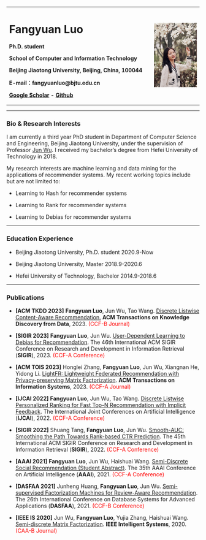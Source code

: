 <div>
<table border="0">
  <tr>
    <td width="75%">
      <h1>Fangyuan Luo</h1>
      <p><b>Ph.D. student</b></p>
      <p><b>School of Computer and Information Technology</b></p>
      <p><b>Beijing Jiaotong University, Beijing, China, 100044</b></p>
      <p><b>E-mail：fangyuanluo@bjtu.edu.cn</b></p>
      <p><b><a href="https://scholar.google.com/citations?user=lnZS6IEAAAAJ&hl=en">Google Scholar</a> - <a href="https://github.com/LFY123456">Github</a></b></p>
    </td>
    <td width="25%">
      <img src="/FangyuanLuo.jpg" width="100%">
    </td>
  </tr>
</table>
</div>

---

### Bio & Research Interests
I am currently a third year PhD student in Department of Computer Science and Engineering, Beijing Jiaotong University, under the supervision of Professor [Jun Wu](http://faculty.bjtu.edu.cn/8620/). I received my bachelor’s degree from Hefei University of Technology in 2018.

My research interests are machine learning and data mining for the applications of recommender systems. My recent working topics include but are not limited to:

- Learning to Hash for recommender systems

- Learning to Rank for recommender systems

- Learning to Debias for recommender systems

---

### Education Experience

- Beijing Jiaotong University, Ph.D. student	2020.9-Now

- Beijing Jiaotong University, Master	2018.9-2020.6
  
- Hefei University of Technology, Bachelor	2014.9-2018.6

---


### Publications

- **[ACM TKDD 2023]** **Fangyuan Luo**, Jun Wu, Tao Wang. <u>Discrete Listwise Content-Aware Recommendation.</u> **ACM Transactions on Knowledge Discovery from Data**, 2023. <font color=Red>(CCF-B Journal)</font>

- **[SIGIR 2023]** **Fangyuan Luo**, Jun Wu. <u>User-Dependent Learning to Debias for Recommendation</u>. The 46th International ACM SIGIR Conference on Research and Development in Information Retrieval (**SIGIR**), 2023. <font color=Red>(CCF-A Conference)</font>

- **[ACM TOIS 2023]** Honglei Zhang, **Fangyuan Luo**, Jun Wu, Xiangnan He, Yidong Li. <u>LightFR: Lightweight Federated Recommendation with Privacy-preserving Matrix Factorization</u>. **ACM Transactions on Information Systems**, 2023. <font color=Red>(CCF-A Journal)</font>

- **[IJCAI 2022]** **Fangyuan Luo**, Jun Wu, Tao Wang. <u>Discrete Listwise Personalized Ranking for Fast Top-N Recommendation with Implicit Feedback</u>. The International Joint Conferences on Artificial Intelligence (**IJCAI**), 2022. <font color=Red>(CCF-A Conference)</font>

- **[SIGIR 2022]** Shuang Tang, **Fangyuan Luo**, Jun Wu. <u>Smooth-AUC: Smoothing the Path Towards Rank-based CTR Prediction</u>. The 45th International ACM SIGIR Conference on Research and Development in Information Retrieval (**SIGIR**), 2022. <font color=Red>(CCF-A Conference)</font>

- **[AAAI 2021]** **Fangyuan Luo**, Jun Wu, Haishuai Wang. <u>Semi-Discrete Social Recommendation (Student Abstract)</u>. The 35th AAAI Conference on Artificial Intelligence (**AAAI**), 2021. <font color=Red>(CCF-A Conference)</font>

- **[DASFAA 2021]** Junheng Huang, **Fangyuan Luo**, Jun Wu. <u>Semi-supervised Factorization Machines for Review-Aware Recommendation</u>. The 26th International Conference on Database Systems for Advanced Applications (**DASFAA**), 2021. <font color=Red>(CCF-B Conference)</font>

- **[IEEE IS 2020]** Jun Wu, **Fangyuan Luo**, Yujia Zhang, Haishuai Wang. <u>Semi-discrete Matrix Factorization</u>. **IEEE Intelligent Systems**, 2020. <font color=Red>(CAA-B Journal)</font>


